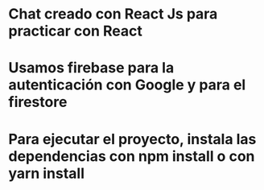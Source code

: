# Chat creado con React Js para practicar con React

# Usamos firebase para la autenticación con Google y para el firestore

# Para ejecutar el proyecto, instala las dependencias con npm install o con yarn install
